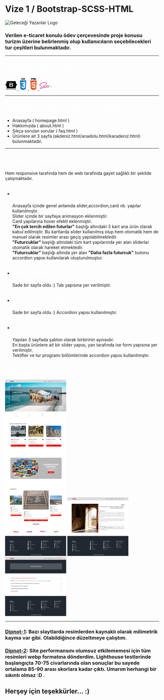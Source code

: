 # Vize 1 / Bootstrap-SCSS-HTML

![Geleceği Yazanlar Logo](https://gelecegiyazanlar.turkcell.com.tr/themes/custom/gyz/logo.svg)

 <h3>Verilen e-ticaret konulu ödev çerçevesinde proje konusu turizm üzerine belirlenmiş olup kullanıcıların seçebilecekleri tur çeşitleri bulunmaktadır. </h3>
 <hr>
 <h2 style="color:white">Kullanılan Teknolojiler</h2>
<p >  
<a  href="https://getbootstrap.com"  target="_blank"  rel="noreferrer"> 
 <img  src="https://raw.githubusercontent.com/devicons/devicon/master/icons/bootstrap/bootstrap-plain-wordmark.svg"  alt="bootstrap"  width="40"  height="30"/>  </a>  
 <a  href="https://www.w3schools.com/css/"  target="_blank"  rel="noreferrer">  <img  src="https://raw.githubusercontent.com/devicons/devicon/master/icons/css3/css3-original-wordmark.svg"  alt="css3"  width="30"  height="40"/>  </a> 
  <a  href="https://www.w3.org/html/"  target="_blank"  rel="noreferrer">  <img  src="https://raw.githubusercontent.com/devicons/devicon/master/icons/html5/html5-original-wordmark.svg"  alt="html5"  width="30"  height="40"/>  </a>  <a  href="https://sass-lang.com"  target="_blank"  rel="noreferrer">  <img  src="https://raw.githubusercontent.com/devicons/devicon/master/icons/sass/sass-original.svg"  alt="sass"  width="40"  height="30"/>  </a>  
  </p>
 <hr>
 <h2 style="color:white">Proje kapsamında oluşturulan sayfalar</h3>
 <ul>
    <li>
        Anasayfa ( homepage.html )
    </li>
    <li>
        Hakkımızda ( about.html )
    </li>
    <li>
        Sıkça sorulan sorular ( faq.html ) 
    </li>
    <li>
        Ürünlere ait 3  sayfa (akdeniz.html/anadolu.html/karadeniz.html) bulunmaktadır.
    </li>
 </ul>
 <hr>
 <h2 style="color:white">Genel bilgilendirme</h2>
 Hem responsive tarafında hem de web tarafında gayet sağlıklı bir şekilde çalışmaktadır.
 <ul>
    <li>
    <h3 style="font-size:20px;color:white"><strong>Anasayfa:</strong></h3>
       Anasayfa içinde genel anlamda slider,accordion,card vb. yapılar kullanılmıştır.
       <br>
       Slider içinde bir sayfaya animasyon eklenmiştir.
       <br>
       Card yapılarına hover efekti eklenmiştir.
       <br>
       <strong>"En çok tercih edilen futurlar"</strong> başlığı altındaki 3 kart ana ürün olarak kabul edilmiştir. Bu kartlarda slider kullanılmış olup hem otomatik hem de manuel olarak resimler arası geçiş yapılabilmektedir. 
       <br>
       <strong>"Futurcuklar"</strong> başlığı altındaki tüm kart yapılarında yer alan sliderlar otomatik olarak hareket etmektedir.
       <br>
       <strong>"Futurcuklar"</strong> başlığı altında yer alan <strong>"Daha fazla futurcuk"</strong> butonu accordion yapısı kullanılarak oluşturulmuştur.
    </li>
    <li>
    <h3 style="font-size:20px;color:white"><strong>Hakkımızda:</strong></h3>
        Sade bir sayfa oldu :)
        Tab yapısına yer verilmiştir.
    </li>
    <li>
    <h3 style="font-size:20px;color:white"><strong>Sıkça Sorulan Sorular:</strong></h3>
        Sade bir sayfa oldu :)
        Accordion yapısı kullanılmıştır.
    </li>
    <li>
    <h3 style="font-size:20px;color:white"><strong>Ürün Detay Sayfaları:</strong></h3>
        Yapılan 3 sayfada şablon olarak birbirinin aynısıdır.
        <br>
        En başta ürünlere ait bir slider yapısı, yan tarafında ise form yapısına yer verilmiştir. 
        <br>
        Teklifler ve tur programı bölümlerinde accordion yapısı kullanılmıştır.
    </li>
 </ul>
 <h2 style="color:white">Ekran Görüntüleri</h2>
<div>
 <img src="./Midterm1/screenshot/homepage.png" alt="homepage" width="200px">
 
 <img src="./Midterm1/screenshot/about.png" alt="about" width="200px">
<img src="./Midterm1/screenshot/faq.png" alt="faq" width="200px">
</div>

 <hr>
<h3> <strong style="text-decoration:underline">Dipnot-1</strong>: Bazı slaytlarda resimlerden kaynaklı olarak milimetrik kayma var gibi. Olabildiğince düzeltmeye çalıştım.
</h3>
<h3> <strong style="text-decoration:underline">Dipnot-2</strong>: Site performansını olumsuz etkilememesi için tüm resimleri webp formatına dönderdim. Lighthouse testlerinde başlangıçta 70-75 civarlarında olan sonuçlar bu sayede ortalama 85-90 arası skorlara kadar çıktı. Umarım herhangi bir sıkıntı olmaz :D .
</h3>

## Herşey için teşekkürler... :) 
